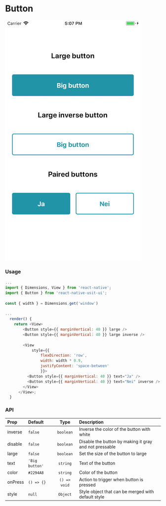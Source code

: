 # Button

![Screenshot of button](./screenshots/button.png)

### Usage

```js
...
import { Dimensions, View } from 'react-native';
import { Button } from 'react-native-usit-ui';

const { width } = Dimensions.get('window')

...
  render() {
    return <View>
        <Button style={{ marginVertical: 40 }} large />
        <Button style={{ marginVertical: 40 }} large inverse />

        <View
            style={{
                flexDirection: 'row',
                width: width * 0.9,
                justifyContent: 'space-between'
                }}>
          <Button style={{ marginVertical: 40 }} text="Ja" />
          <Button style={{ marginVertical: 40 }} text="Nei" inverse />
        </View>
      </View>;
  }
```

### API

| Prop    | Default        |     Type     | Description                                            |
| :------ | :------------- | :----------: | :----------------------------------------------------- |
| inverse | `false`        |  `boolean`   | Inverse the color of the button with white             |
| disable | `false`        |  `boolean`   | Disable the button by making it gray and not pressable |
| large   | `false`        |  `boolean`   | Set the size of the button to large                    |
| text    | `'Big button'` |   `string`   | Text of the button                                     |
| color   | `#2294A8`      |   `string`   | Color of the button                                    |
| onPress | `() => {}`     | `() => void` | Action to trigger when button is pressed               |
| style   | `null`         |   `Object`   | Style object that can be merged with default style     |
